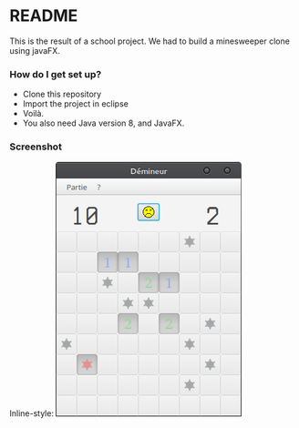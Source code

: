 # README #

This is the result of a school project. We had to build a minesweeper clone using javaFX.

### How do I get set up? ###

* Clone this repository
* Import the project in eclipse
* Voilà.
* You also need Java version 8, and JavaFX.

### Screenshot ###

Inline-style: 
![Minesweeper Screenshot](screenshot.png "Minesweeper screenshot")

